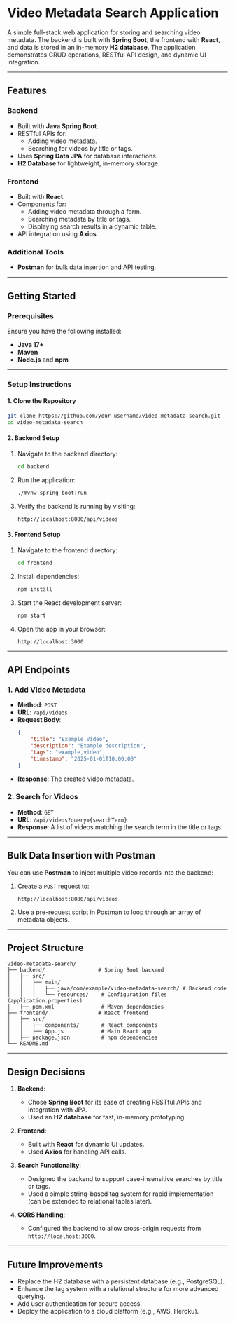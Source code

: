 
# **Video Metadata Search Application**

A simple full-stack web application for storing and searching video metadata. The backend is built with **Spring Boot**, the frontend with **React**, and data is stored in an in-memory **H2 database**. The application demonstrates CRUD operations, RESTful API design, and dynamic UI integration.

---

## **Features**

### **Backend**
- Built with **Java Spring Boot**.
- RESTful APIs for:
    - Adding video metadata.
    - Searching for videos by title or tags.
- Uses **Spring Data JPA** for database interactions.
- **H2 Database** for lightweight, in-memory storage.

### **Frontend**
- Built with **React**.
- Components for:
    - Adding video metadata through a form.
    - Searching metadata by title or tags.
    - Displaying search results in a dynamic table.
- API integration using **Axios**.

### **Additional Tools**
- **Postman** for bulk data insertion and API testing.

---

## **Getting Started**

### **Prerequisites**
Ensure you have the following installed:
- **Java 17+**
- **Maven**
- **Node.js** and **npm**

---

### **Setup Instructions**

#### **1. Clone the Repository**
```bash
git clone https://github.com/your-username/video-metadata-search.git
cd video-metadata-search
```

#### **2. Backend Setup**
1. Navigate to the backend directory:
   ```bash
   cd backend
   ```
2. Run the application:
   ```bash
   ./mvnw spring-boot:run
   ```
3. Verify the backend is running by visiting:
   ```
   http://localhost:8080/api/videos
   ```

#### **3. Frontend Setup**
1. Navigate to the frontend directory:
   ```bash
   cd frontend
   ```
2. Install dependencies:
   ```bash
   npm install
   ```
3. Start the React development server:
   ```bash
   npm start
   ```
4. Open the app in your browser:
   ```
   http://localhost:3000
   ```

---

## **API Endpoints**

### **1. Add Video Metadata**
- **Method**: `POST`
- **URL**: `/api/videos`
- **Request Body**:
  ```json
  {
      "title": "Example Video",
      "description": "Example description",
      "tags": "example,video",
      "timestamp": "2025-01-01T10:00:00"
  }
  ```
- **Response**: The created video metadata.

### **2. Search for Videos**
- **Method**: `GET`
- **URL**: `/api/videos?query={searchTerm}`
- **Response**: A list of videos matching the search term in the title or tags.

---

## **Bulk Data Insertion with Postman**

You can use **Postman** to inject multiple video records into the backend:
1. Create a `POST` request to:
   ```
   http://localhost:8080/api/videos
   ```
2. Use a pre-request script in Postman to loop through an array of metadata objects.

---

## **Project Structure**

```
video-metadata-search/
├── backend/                 # Spring Boot backend
│   ├── src/
│   │   ├── main/
│   │   │   ├── java/com/example/video-metadata-search/ # Backend code
│   │   │   └── resources/    # Configuration files (application.properties)
│   ├── pom.xml               # Maven dependencies
├── frontend/                # React frontend
│   ├── src/
│   │   ├── components/       # React components
│   │   ├── App.js            # Main React app
│   ├── package.json          # npm dependencies
└── README.md
```

---

## **Design Decisions**

1. **Backend**:
    - Chose **Spring Boot** for its ease of creating RESTful APIs and integration with JPA.
    - Used an **H2 database** for fast, in-memory prototyping.

2. **Frontend**:
    - Built with **React** for dynamic UI updates.
    - Used **Axios** for handling API calls.

3. **Search Functionality**:
    - Designed the backend to support case-insensitive searches by title or tags.
    - Used a simple string-based tag system for rapid implementation (can be extended to relational tables later).

4. **CORS Handling**:
    - Configured the backend to allow cross-origin requests from `http://localhost:3000`.

---

## **Future Improvements**
- Replace the H2 database with a persistent database (e.g., PostgreSQL).
- Enhance the tag system with a relational structure for more advanced querying.
- Add user authentication for secure access.
- Deploy the application to a cloud platform (e.g., AWS, Heroku).
